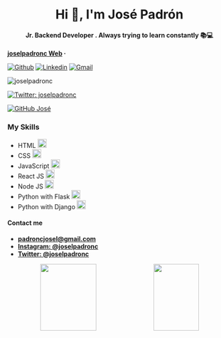 <h1 align="center">Hi 👋, I'm José Padrón</h1>
<h4 align="center">Jr. Backend Developer . Always trying to learn constantly 📚💻</h4>

<p align="center">
  
 **[joselpadronc Web](https://joselpadronc.vercel.app/) &middot;**
</p>

[![Github](https://img.shields.io/badge/-Github-000?style=flat&logo=Github&logoColor=white)](https://github.com/joselpadronc)
[![Linkedin](https://img.shields.io/badge/-LinkedIn-blue?style=flat&logo=Linkedin&logoColor=white)](https://www.linkedin.com/in/joselpadronc/)
[![Gmail](https://img.shields.io/badge/-Gmail-c14438?style=flat&logo=Gmail&logoColor=white)](mailto:padroncjosel@gmail.com)

<p align="left"> <img src="https://komarev.com/ghpvc/?username=joselpadronc" alt="joselpadronc" /> </p>

  
<p align="center">
  
  [![Twitter: joselpadronc](https://img.shields.io/twitter/follow/joselpadronc?style=social)](https://twitter.com/joselpadronc)
</p>

<p align="center">
  
  [![GitHub José](https://img.shields.io/github/followers/joselpadronc?label=follow&style=social)](https://github.com/joselpadronc)
</p>

### My Skills

- HTML <code><img height="20" src="https://github.com/joselpadronc/joselpadronc/blob/master/img/html.png"></code>
- CSS <code><img height="20" src="https://github.com/joselpadronc/joselpadronc/blob/master/img/css3.png"></code>
- JavaScript <code><img height="20" src="https://github.com/joselpadronc/joselpadronc/blob/master/img/javascript.png"></code>
- React JS <code><img height="20" src="https://github.com/joselpadronc/joselpadronc/blob/master/img/reactjs.png"></code>
- Node JS <code><img height="20" src="https://github.com/joselpadronc/joselpadronc/blob/master/img/nodejs.png"></code>
- Python with Flask <code><img height="20" src="https://github.com/joselpadronc/joselpadronc/blob/master/img/python.png"></code>
- Python with Django <code><img height="20" src="https://github.com/joselpadronc/joselpadronc/blob/master/img/django.png"></code>

#### Contact me 
-  **padroncjosel@gmail.com**
-  [**Instagram: @joselpadronc**](http://instagram.com/joselpadronc "Instagram: @joselpadronc")
- [**Twitter: @joselpadronc**](https://twitter.com/joselpadronc "Twitter: @joselpadronc")

<p align="center">
  <img width="50%" height="150px" src="https://github-readme-stats.vercel.app/api?username=joselpadronc&show_icons=true&hide_border=true" />  
  <img src="https://github-readme-stats.vercel.app/api/top-langs/?username=joselpadronc&layout=compact" align="top" height="150px" width="45%" />
</p>
